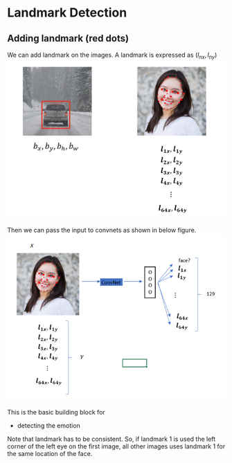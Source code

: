 # Landmark Detection

## Adding landmark (red dots)
We can add landmark on the images. A landmark is expressed as $(l_{nx}, l_{ny})$
![](images/094-landmark-detection-6103e80a.png)

Then we can pass the input to convnets as shown in below figure.
![](images/094-landmark-detection-e61fa380.png)

This is the basic building block for
- detecting the emotion


Note that landmark has to be consistent. So, if landmark 1 is used the left corner of the left eye on the first image, all other images uses landmark 1 for the same location of the face.
